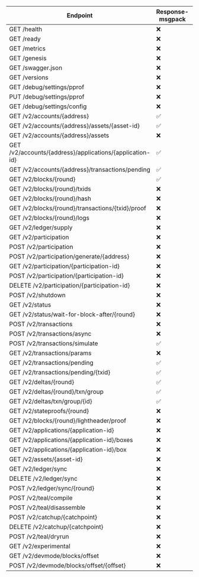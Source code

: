 | Endpoint                                                 | Response-msgpack | Input-msgpack | Response-json | Input-json |
| -------------------------------------------------------- | ---------------- | ------------- | ------------- | ---------- |
| GET /health                                              | ❌               | N/A           | ✅            | N/A        |
| GET /ready                                               | ❌               | N/A           | ✅            | N/A        |
| GET /metrics                                             | ❌               | N/A           | ✅            | N/A        |
| GET /genesis                                             | ❌               | N/A           | ✅            | N/A        |
| GET /swagger.json                                        | ❌               | N/A           | ✅            | N/A        |
| GET /versions                                            | ❌               | N/A           | ✅            | N/A        |
| GET /debug/settings/pprof                                | ❌               | N/A           | ✅            | N/A        |
| PUT /debug/settings/pprof                                | ❌               | N/A           | ✅            | N/A        |
| GET /debug/settings/config                               | ❌               | N/A           | ✅            | N/A        |
| GET /v2/accounts/{address}                               | ✅               | N/A           | ✅            | N/A        |
| GET /v2/accounts/{address}/assets/{asset-id}             | ✅               | N/A           | ✅            | N/A        |
| GET /v2/accounts/{address}/assets                        | ❌               | N/A           | ✅            | N/A        |
| GET /v2/accounts/{address}/applications/{application-id} | ✅               | N/A           | ✅            | N/A        |
| GET /v2/accounts/{address}/transactions/pending          | ✅               | N/A           | ✅            | N/A        |
| GET /v2/blocks/{round}                                   | ✅               | N/A           | ✅            | N/A        |
| GET /v2/blocks/{round}/txids                             | ❌               | N/A           | ✅            | N/A        |
| GET /v2/blocks/{round}/hash                              | ❌               | N/A           | ✅            | N/A        |
| GET /v2/blocks/{round}/transactions/{txid}/proof         | ❌               | N/A           | ✅            | N/A        |
| GET /v2/blocks/{round}/logs                              | ❌               | N/A           | ✅            | N/A        |
| GET /v2/ledger/supply                                    | ❌               | N/A           | ✅            | N/A        |
| GET /v2/participation                                    | ❌               | N/A           | ✅            | N/A        |
| POST /v2/participation                                   | ❌               | ✅            | ✅            | ❌         |
| POST /v2/participation/generate/{address}                | ❌               | N/A           | ✅            | N/A        |
| GET /v2/participation/{participation-id}                 | ❌               | N/A           | ✅            | N/A        |
| POST /v2/participation/{participation-id}                | ❌               | ✅            | ✅            | ❌         |
| DELETE /v2/participation/{participation-id}              | ❌               | N/A           | ✅            | N/A        |
| POST /v2/shutdown                                        | ❌               | N/A           | ✅            | N/A        |
| GET /v2/status                                           | ❌               | N/A           | ✅            | N/A        |
| GET /v2/status/wait-for-block-after/{round}              | ❌               | N/A           | ✅            | N/A        |
| POST /v2/transactions                                    | ❌               | ❌            | ✅            | ❌         |
| POST /v2/transactions/async                              | ❌               | ❌            | ✅            | ❌         |
| POST /v2/transactions/simulate                           | ✅               | ✅            | ✅            | ✅         |
| GET /v2/transactions/params                              | ❌               | N/A           | ✅            | N/A        |
| GET /v2/transactions/pending                             | ✅               | N/A           | ✅            | N/A        |
| GET /v2/transactions/pending/{txid}                      | ✅               | N/A           | ✅            | N/A        |
| GET /v2/deltas/{round}                                   | ✅               | N/A           | ✅            | N/A        |
| GET /v2/deltas/{round}/txn/group                         | ✅               | N/A           | ✅            | N/A        |
| GET /v2/deltas/txn/group/{id}                            | ✅               | N/A           | ✅            | N/A        |
| GET /v2/stateproofs/{round}                              | ❌               | N/A           | ✅            | N/A        |
| GET /v2/blocks/{round}/lightheader/proof                 | ❌               | N/A           | ✅            | N/A        |
| GET /v2/applications/{application-id}                    | ❌               | N/A           | ✅            | N/A        |
| GET /v2/applications/{application-id}/boxes              | ❌               | N/A           | ✅            | N/A        |
| GET /v2/applications/{application-id}/box                | ❌               | N/A           | ✅            | N/A        |
| GET /v2/assets/{asset-id}                                | ❌               | N/A           | ✅            | N/A        |
| GET /v2/ledger/sync                                      | ❌               | N/A           | ✅            | N/A        |
| DELETE /v2/ledger/sync                                   | ❌               | N/A           | ✅            | N/A        |
| POST /v2/ledger/sync/{round}                             | ❌               | N/A           | ✅            | N/A        |
| POST /v2/teal/compile                                    | ❌               | N/A           | ✅            | ❌         |
| POST /v2/teal/disassemble                                | ❌               | N/A           | ✅            | ❌         |
| POST /v2/catchup/{catchpoint}                            | ❌               | N/A           | ✅            | N/A        |
| DELETE /v2/catchup/{catchpoint}                          | ❌               | N/A           | ✅            | N/A        |
| POST /v2/teal/dryrun                                     | ❌               | ✅            | ✅            | ✅         |
| GET /v2/experimental                                     | ❌               | N/A           | ✅            | N/A        |
| GET /v2/devmode/blocks/offset                            | ❌               | N/A           | ✅            | N/A        |
| POST /v2/devmode/blocks/offset/{offset}                  | ❌               | N/A           | ✅            | N/A        |
